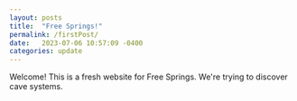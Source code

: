 ```yaml
---
layout: posts
title:  "Free Springs!"
permalink: /firstPost/
date:   2023-07-06 10:57:09 -0400
categories: update
---
```

Welcome! This is a fresh website for Free Springs. We're trying to discover cave systems.
